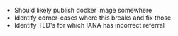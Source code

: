 * Should likely publish docker image somewhere
* Identify corner-cases where this breaks and fix those
* Identify TLD's for which IANA has incorrect referral
